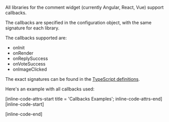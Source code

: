 All libraries for the comment widget (currently Angular, React, Vue) support callbacks.

The callbacks are specified in the configuration object, with the same signature for each library.

The callbacks supported are:

- onInit
- onRender
- onReplySuccess
- onVoteSuccess
- onImageClicked

The exact signatures can be found in the [TypeScript definitions](https://github.com/FastComments/fastcomments-typescript/blob/main/src/fast-comments-comment-widget-config.ts#L77).

Here's an example with all callbacks used:

[inline-code-attrs-start title = 'Callbacks Examples'; inline-code-attrs-end]
[inline-code-start]
<script src="https://cdn.fastcomments.com/js/embed-v2.min.js"></script>
<div id="fastcomments-widget"></div>
<script>
    window.FastCommentsUI(document.getElementById('fastcomments-widget'), {
        tenantId: 'demo',
        onInit: function () {
            console.log('Library started to fetch comments!');
        },
        onRender: function () {
            console.log('Render event happened!');
        },
        onReplySuccess: function (comment) {
            console.log('New comment saved!', comment);
        },
        onVoteSuccess: function (comment, voteId, direction, status) {
            console.log('New vote saved!', comment, voteId, direction, status);
        },
        onImageClicked: function (src) {
            console.log('Image clicked!', src);
        },
    });
</script>
[inline-code-end]

